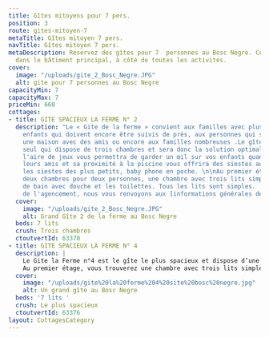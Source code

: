 ```yaml
---
title: Gîtes mitoyens pour 7 pers.
position: 3
route: gites-mitoyen-7
metaTitle: Gîtes mitoyen 7 pers.
navTitle: Gîtes mitoyen 7 pers.
metaDescription: Réservez des gîtes pour 7  personnes au Bosc Nègre. Ces gîtes sont
  dans le bâtiment principal, à côté de toutes les activités.
cover:
  image: "/uploads/gite_2_Bosc_Negre.JPG"
  alt: gite pour 7 personnes au Bosc Negre
capacityMin: 7
capacityMax: 7
priceMin: 660
cottages:
- title: GITE SPACIEUX LA FERME N° 2
  description: "Le « Gite de la ferme » convient aux familles avec plusieurs jeunes
    enfants qui doivent encore être suivis de près, aux personnes qui souhaitent partager
    une maison avec des amis ou encore aux familles nombreuses .Le gîte n°2 est le
    seul qui dispose de trois chambres et sera donc la solution optimale. Sa vue sur
    l'aire de jeux vous permettra de garder un œil sur vos enfants quand jouent avec
    leurs amis et sa proximité à la piscine vous offrira des siestes au soleil pendant
    les siestes des plus petits, baby phone en poche. \n\nAu premier étage, vous trouverez
    deux chambres pour deux personnes, une chambre avec trois lits simples, une salle
    de bain avec douche et les toilettes. Tous les lits sont simples.  Pour le reste
    de l'agencement, nous vous renvoyons aux [informations générales des gîtes](https://www.boscnegre-vacances.com/tous-les-gites).\n"
  cover:
    image: "/uploads/gite_2_Bosc_Negre.JPG"
    alt: Grand Gîte 2 de la ferme au Bosc Negre
  beds: 7 lits
  crush: Trois chambres
  ctoutvertId: 63370
- title: GITE SPACIEUX LA FERME N° 4
  description: |
    Le Gite la Ferme n°4 est le gîte le plus spacieux et dispose d’une grande terrasse. Avec la terrasse côté nord, vous profiterez à la fois du soleil du matin et du soir tout en évitant les chaleurs de l'après-midi. Cette maison a le plus grand salon de toutes nos maisons et la meilleure connexion au wifi. Elle convient pour une grande famille ou pour les personnes qui apprécient une location de vacances spacieuse.
    Au premier étage, vous trouverez une chambre avec trois lits simples, une chambre avec deux lits simples et deux lits superposés, ainsi qu’une salle de bain avec douche. Pour le reste de l'agencement, nous vous renvoyons aux [informations générales des gîtes](https://www.boscnegre-vacances.com/tous-les-gites).
  cover:
    image: "/uploads/gite%20la%20ferme%204%20site%20bosc%20negre.jpg"
    alt: Un grand gîte au Bosc Negre
  beds: '7 lits '
  crush: Le plus spacieux
  ctoutvertId: 63376
layout: CottagesCategory
---
```


